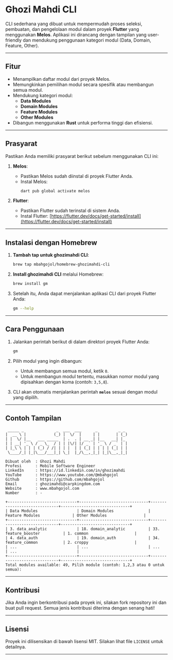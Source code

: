 
# **Ghozi Mahdi CLI**

CLI sederhana yang dibuat untuk mempermudah proses seleksi, pembuatan, dan pengelolaan modul dalam proyek **Flutter** yang menggunakan **Melos**. Aplikasi ini dirancang dengan tampilan yang user-friendly dan mendukung penggunaan kategori modul (Data, Domain, Feature, Other).

---

## **Fitur**
- Menampilkan daftar modul dari proyek Melos.
- Memungkinkan pemilihan modul secara spesifik atau membangun semua modul.
- Mendukung kategori modul:
  - **Data Modules**
  - **Domain Modules**
  - **Feature Modules**
  - **Other Modules**
- Dibangun menggunakan **Rust** untuk performa tinggi dan efisiensi.

---

## **Prasyarat**
Pastikan Anda memiliki prasyarat berikut sebelum menggunakan CLI ini:

1. **Melos**:
   - Pastikan Melos sudah diinstal di proyek Flutter Anda.
   - Instal Melos:
     ```bash
     dart pub global activate melos
     ```

2. **Flutter**:
   - Pastikan Flutter sudah terinstal di sistem Anda.
   - Instal Flutter: [https://flutter.dev/docs/get-started/install](https://flutter.dev/docs/get-started/install)

---

## **Instalasi dengan Homebrew**
1. **Tambah tap untuk ghozimahdi CLI**:
   ```bash
   brew tap mbahgojol/homebrew-ghozimahdi-cli
   ```

2. **Install ghozimahdi CLI** melalui Homebrew:
   ```bash
   brew install gm
   ```

3. Setelah itu, Anda dapat menjalankan aplikasi CLI dari proyek Flutter Anda:
   ```bash
   gm --help
   ```

---

## **Cara Penggunaan**
1. Jalankan perintah berikut di dalam direktori proyek Flutter Anda:
   ```bash
   gm
   ```

2. Pilih modul yang ingin dibangun:
   - Untuk membangun semua modul, ketik `0`.
   - Untuk membangun modul tertentu, masukkan nomor modul yang dipisahkan dengan koma (contoh: `3,5,8`).

3. CLI akan otomatis menjalankan perintah **`melos`** sesuai dengan modul yang dipilih.

---

## **Contoh Tampilan**
```
 _____ _              _  ___  ___      _         _ _ 
|  __ \ |            (_) |  \/  |     | |       | (_)
| |  \/ |__   ___ _____  | .  . | __ _| |__   __| |_ 
| | __| '_ \ / _ \_  / | | |\/| |/ _` | '_ \ / _` | |
| |_\ \ | | | (_) / /| | | |  | | (_| | | | | (_| | |
 \____/_| |_|\___/___|_| \_|  |_/\__,_|_| |_|\__,_|_|
                            
Dibuat oleh  : Ghozi Mahdi
Profesi      : Mobile Software Engineer
LinkedIn     : https://id.linkedin.com/in/ghozimahdi
YouTube      : https://www.youtube.com/@mbahgojol
Github       : https://github.com/mbahgojol
Email        : ghozimahdi@carpkingdom.com
Website      : www.mbahgojol.com
Number       : -

+------------------------------+------------------------------+------------------------------+------------------------------+
| Data Modules                 | Domain Modules               | Feature Modules              | Other Modules                |
+------------------------------+------------------------------+------------------------------+------------------------------+
| 3. data_analytic             | 18. domain_analytic          | 33. feature_booster          | 1. common                    |
| 4. data_auth                 | 19. domain_auth              | 34. feature_common           | 2. croppy                    |
| ...                          | ...                          | ...                          | ...                          |
+------------------------------+------------------------------+------------------------------+------------------------------+
Total modules available: 49, Pilih module (contoh: 1,2,3 atau 0 untuk semua):
```

---

## **Kontribusi**
Jika Anda ingin berkontribusi pada proyek ini, silakan fork repository ini dan buat pull request. Semua jenis kontribusi diterima dengan senang hati!

---

## **Lisensi**
Proyek ini dilisensikan di bawah lisensi MIT. Silakan lihat file `LICENSE` untuk detailnya.

---
